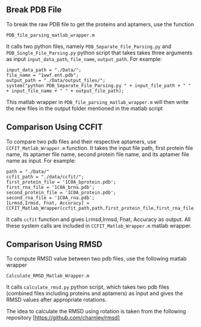 ## Break PDB File
To break the raw PDB file to get the proteins and aptamers, use the function
```
PDB_file_parsing_matlab_wrapper.m
```
It calls two python files, namely `PDB_Separate_File_Parsing.py` and `PDB_Single_File_Parsing.py` python script that takes takes three arguments as input `input_data_path`, `file_name`, `output_path`. For example:

```
input_data_path = "./Data/";
file_name = "1wwf.ent.pdb";
output_path = "./Data/output_files/";
system("python PDB_Separate_File_Parsing.py " + input_file_path + " " + input_file_name + " " + output_file_path);
```
This matlab wrapper in `PDB_file_parsing_matlab_wrapper.m` will then write the new files in the output folder mentioned in the matlab script

## Comparison Using CCFIT
To compare two pdb files and their respective aptamers, use `CCFIT_Matlab_Wrapper.m` function. It takes the input file path, first protein file name, its aptamer file name, second protein file name, and its aptamer file name as input. For example:
```
path = "./Data/"
ccfit_path = "./data/ccfit/";
first_protein_file = '1C0A_bprotein.pdb';
first_rna_file = '1C0A_brna.pdb';
second_protein_file = '1C0A_protein.pdb';
second_rna_file = '1C0A_rna.pdb';
[Lrmsd,Irmsd, Fnat, Accuracy] = CCFIT_Matlab_Wrapper(ccfit_path,path,first_protein_file,first_rna_file,second_protein_file,second_rna_file);
```
It calls ``ccfit`` function and gives Lrmsd,Irmsd, Fnat, Accuracy as output. All these system calls are included in `CCFIT_Matlab_Wrapper.m` matlab wrapper.

## Comparison Using RMSD
To compute RMSD value between two pdb files, use the following matlab wrapper 
```
Calculate_RMSD_Matlab_Wrapper.m
```

It calls `calculate_rmsd.py` python script, which takes two pdb files (combined files including proteins and aptamers) as input and gives the RMSD values after appropriate rotations.

The idea to calculate the RMSD using rotation is taken from the following repository
[https://github.com/charnley/rmsd]
